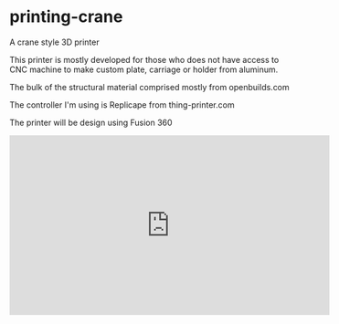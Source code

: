 # printing-crane
A crane style 3D printer

This printer is mostly developed for those who does not have access to CNC machine to make custom plate, carriage or holder from aluminum. 

The bulk of the structural material comprised mostly from openbuilds.com 

The controller I'm using is Replicape from thing-printer.com

The printer will be design using Fusion 360

<iframe width="560" height="315" src="https://www.youtube.com/embed/XmpzNRxUC3s" frameborder="0" allowfullscreen></iframe>
